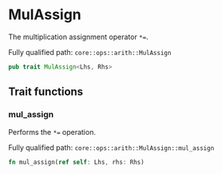 # MulAssign

The multiplication assignment operator `*=`.

Fully qualified path: `core::ops::arith::MulAssign`

```rust
pub trait MulAssign<Lhs, Rhs>
```

## Trait functions

### mul_assign

Performs the `*=` operation.

Fully qualified path: `core::ops::arith::MulAssign::mul_assign`

```rust
fn mul_assign(ref self: Lhs, rhs: Rhs)
```


